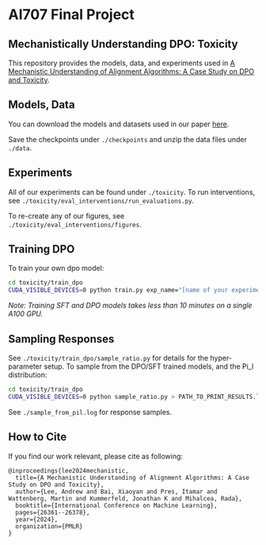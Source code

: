 # AI707 Final Project
## Mechanistically Understanding DPO: Toxicity

This repository provides the models, data, and experiments used in [A Mechanistic Understanding of Alignment Algorithms: A Case Study on DPO and Toxicity](https://arxiv.org/abs/2401.01967).

## Models, Data

You can download the models and datasets used in our paper [here](https://drive.google.com/drive/folders/1baArqcjIc2Q4OllLVUz1hp3p3XxmdteK?usp=drive_link).

Save the checkpoints under `./checkpoints` and unzip the data files under `./data`.

## Experiments

All of our experiments can be found under `./toxicity`.
To run interventions, see `./toxicity/eval_interventions/run_evaluations.py`.

To re-create any of our figures, see `./toxicity/eval_interventions/figures`.

## Training DPO

To train your own dpo model:
```bash
cd toxicity/train_dpo
CUDA_VISIBLE_DEVICES=0 python train.py exp_name="[name of your experiment]"
```
*Note: Training SFT and DPO models takes less than 10 minutes on a single A100 GPU.*

## Sampling Responses
See `./toxicity/train_dpo/sample_ratio.py` for details for the hyper-parameter setup.
To sample from the DPO/SFT trained models, and the Pi_l distribution:
```bash
cd toxicity/train_dpo
CUDA_VISIBLE_DEVICES=0 python sample_ratio.py > PATH_TO_PRINT_RESULTS.log # 
```
See `./sample_from_pil.log` for response samples.


## How to Cite

If you find our work relevant, please cite as following:

```
@inproceedings{lee2024mechanistic,
  title={A Mechanistic Understanding of Alignment Algorithms: A Case Study on DPO and Toxicity},
  author={Lee, Andrew and Bai, Xiaoyan and Pres, Itamar and Wattenberg, Martin and Kummerfeld, Jonathan K and Mihalcea, Rada},
  booktitle={International Conference on Machine Learning},
  pages={26361--26378},
  year={2024},
  organization={PMLR}
}
```
